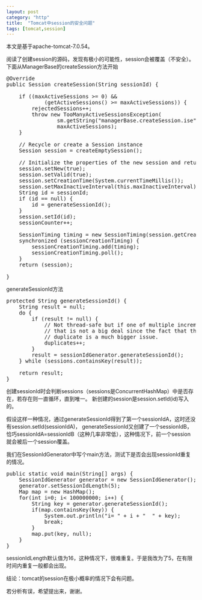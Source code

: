 ```yaml
---
layout: post
category: "http"
title:  "Tomcat中session的安全问题"
tags: [tomcat,session]
---
```

本文是基于apache-tomcat-7.0.54。

  阅读了创建session的源码，发现有极小的可能性，session会被覆盖（不安全）。
  下面从ManagerBase的createSession方法开始
<pre class="prettyPrint">
@Override
public Session createSession(String sessionId) {
    
    if ((maxActiveSessions >= 0) &&
            (getActiveSessions() >= maxActiveSessions)) {
        rejectedSessions++;
        throw new TooManyActiveSessionsException(
                sm.getString("managerBase.createSession.ise"),
                maxActiveSessions);
    }
    
    // Recycle or create a Session instance
    Session session = createEmptySession();

    // Initialize the properties of the new session and return it
    session.setNew(true);
    session.setValid(true);
    session.setCreationTime(System.currentTimeMillis());
    session.setMaxInactiveInterval(this.maxInactiveInterval);
    String id = sessionId;
    if (id == null) {
        id = generateSessionId();
    }
    session.setId(id);
    sessionCounter++;

    SessionTiming timing = new SessionTiming(session.getCreationTime(), 0);
    synchronized (sessionCreationTiming) {
        sessionCreationTiming.add(timing);
        sessionCreationTiming.poll();
    }
    return (session);

}
</pre>
generateSessionId方法
<pre class="prettyPrint">
protected String generateSessionId() {
    String result = null;
    do {
        if (result != null) {
            // Not thread-safe but if one of multiple increments is lost
            // that is not a big deal since the fact that there was any
            // duplicate is a much bigger issue.
            duplicates++;
        }
        result = sessionIdGenerator.generateSessionId();
    } while (sessions.containsKey(result));
    
    return result;
}
</pre>
创建sessionId时会判断sessions（sessions是ConcurrentHashMap）中是否存在，若存在则一直循环，直到唯一。
新创建的session是session.setId(id)写入的。

假设这样一种情况，通过generateSessionId得到了第一个sessionIdA，这时还没有session.setId(sessionIdA)，
generateSessionId又创建了一个sessionIdB，恰巧sessionIdA=sessionIdB（这种几率非常低），这种情况下，前一个session就会被后一个session覆盖。

我们在SessionIdGenerator中写个main方法，测试下是否会出现sessionId重复的情况。
<pre class="prettyPrint">
public static void main(String[] args) {
	SessionIdGenerator generator = new SessionIdGenerator();
	generator.setSessionIdLength(5);
	Map<String, String> map = new HashMap<String, String>();
	for(int i=0; i< 100000000; i++) {
		String key = generator.generateSessionId();
		if(map.containsKey(key)) {
			System.out.println("i= " + i + "  " + key);
			break;
		}
		map.put(key, null);
	}
}
</pre>
sessionIdLength默认值为16，这种情况下，很难重复。于是我改为了5，在有限时间内重复一般都会出现。

结论：tomcat的session在极小概率的情况下会有问题。

若分析有误，希望提出来，谢谢。
